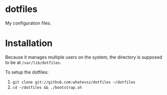 # dotfiles

My configuration files.

# Installation

Because it manages multiple users on the system, the directory is supposed to be
at `/var/lib/dotfiles`.

To setup the dotfiles:

1. `git clone git://github.com:whatevsz/dotfiles ~/dotfiles`
2. `cd ~/dotfiles && ./bootstrap.sh`

